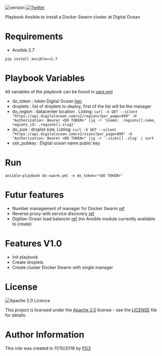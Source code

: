 ![version](https://img.shields.io/badge/version-v1.0-orange.svg)
[![Twitter](https://img.shields.io/twitter/follow/pg3io.svg?style=social)](https://twitter.com/intent/follow?screen_name=pg3io)


Playbook Ansible to install a Docker Swarm cluster at Digital Ocean

# Requirements
* Ansible 2.7

```
pip install ansible==2.7
```

# Playbook Variables

All variables of the playbook can be found in [vars.yml](vars.yml)
* do_token : token Digital Ocean [lien](https://www.digitalocean.com/docs/api/create-personal-access-token/)
* droplets : list of droplets to deploy, first of the list will be the manager
* do_region : datacenter location . Listing: `curl -X GET --silent "https://api.digitalocean.com/v2/regions?per_page=999" -H "Authorization: Bearer <DO TOKEN>" |jq -r '{name: .regions[].name, regions_id: .regions[].slug}'`
* do_size : droplet size. Listing: `curl -X GET --silent "https://api.digitalocean.com/v2/sizes?per_page=999" -H "Authorization: Bearer <DO TOKEN>" |jq -r '.sizes[] .slug' | sort`
* ssh_pubkey : Digital ocean name public key


# Run

```
ansible-playbook do-swarm.yml -e do_token="<DO TOKEN>"
```

# Futur features

* Number management of manager for Docker Swarm [ref](https://docs.docker.com/engine/swarm/admin_guide/#add-manager-nodes-for-fault-tolerance)
* Reverse proxy with service discovery [ref](https://traefik.io/)
* Digitlan Ocean load balancer [ref](https://www.digitalocean.com/products/load-balancer/) (no Ansible module currently available to create)

# Features V1.0
* Init playbook
* Create droplets
* Create cluster Docker Swarm with single manager


# License

![Apache 2.0 Licence](https://img.shields.io/hexpm/l/plug.svg)

This project is licensed under the [Apache 2.0](https://www.apache.org/licenses/LICENSE-2.0) license - see the [LICENSE](LICENSE) file for details.

# Author Information
This role was created in 11/10/2018 by [PG3](https://pg3.io)
